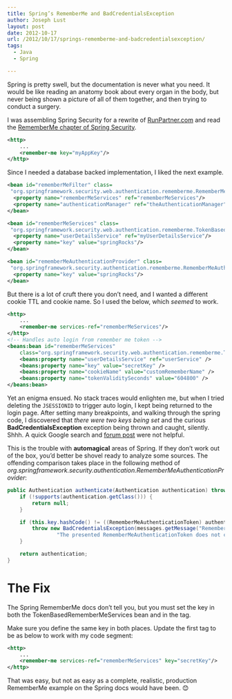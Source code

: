 ```yaml
---
title: Spring’s RememberMe and BadCredentialsException
author: Joseph Lust
layout: post
date: 2012-10-17
url: /2012/10/17/springs-rememberme-and-badcredentialsexception/
tags:
  - Java
  - Spring

---
```

Spring is pretty swell, but the documentation is never what you need. It would be like reading an anatomy book about every organ in the body, but never being shown a picture of all of them together, and then trying to conduct a surgery.

I was assembling Spring Security for a rewrite of [RunPartner.com](http://www.runpartner.com) and read the <a title="Read more" href="http://static.springsource.org/spring-security/site/docs/3.0.x/reference/remember-me.html" target="_blank">RememberMe chapter of Spring Security</a>.

```xml
<http>
    ...
    <remember-me key="myAppKey"/>
</http>
```

Since I needed a database backed implementation, I liked the next example.

```xml
<bean id="rememberMeFilter" class=
 "org.springframework.security.web.authentication.rememberme.RememberMeAuthenticationFilter">
  <property name="rememberMeServices" ref="rememberMeServices"/>
  <property name="authenticationManager" ref="theAuthenticationManager" />
</bean>

<bean id="rememberMeServices" class=
 "org.springframework.security.web.authentication.rememberme.TokenBasedRememberMeServices">
  <property name="userDetailsService" ref="myUserDetailsService"/>
  <property name="key" value="springRocks"/>
</bean>

<bean id="rememberMeAuthenticationProvider" class=
 "org.springframework.security.authentication.rememberme.RememberMeAuthenticationProvider">
  <property name="key" value="springRocks"/>
</bean>
```

But there is a lot of cruft there you don&#8217;t need, and I wanted a different cookie TTL and cookie name. So I used the below, which _seemed_ to work.

```xml
<http>
    ...
    <remember-me services-ref="rememberMeServices"/>
</http>
<!-- Handles auto login from remember me token -->
<beans:bean id="rememberMeServices"
    class="org.springframework.security.web.authentication.rememberme.TokenBasedRememberMeServices">
    <beans:property name="userDetailsService" ref="userService" />
    <beans:property name="key" value="secretKey" />
    <beans:property name="cookieName" value="customRememberName" />
    <beans:property name="tokenValiditySeconds" value="604800" />
</beans:bean>
```

Yet an enigma ensued. No stack traces would enlighten me, but when I tried deleting the `JSESSIONID` to trigger auto login, I kept being returned to the login page. After setting many breakpoints, and walking through the spring code, I discovered that _there were two keys being set_ and the curious **BadCredentialsException** exception being thrown and caught, silently. Shhh. A quick Google search and <a href="http://forum.springsource.org/showthread.php?76606-might-Remember-Me-bug-for-rememver-user-and-concurrent-session/page2" target="_blank">forum post</a> were not helpful.

This is the trouble with **automagical** areas of Spring. If they don&#8217;t work out of the box, you&#8217;d better be shovel ready to analyze some sources. The offending comparison takes place in the following method of _org.springframework.security.authentication.RememberMeAuthenticationProvider_:

```java
public Authentication authenticate(Authentication authentication) throws AuthenticationException {
    if (!supports(authentication.getClass())) {
        return null;
    }

    if (this.key.hashCode() != ((RememberMeAuthenticationToken) authentication).getKeyHash()) {
        throw new BadCredentialsException(messages.getMessage("RememberMeAuthenticationProvider.incorrectKey",
                "The presented RememberMeAuthenticationToken does not contain the expected key"));
    }

    return authentication;
}
```

# The Fix

The Spring RememberMe docs don&#8217;t tell you, but you must set the key in both the TokenBasedRememberMeServices bean and in the tag.

Make sure you define the same key in both places. Update the first tag to be as below to work with my code segment:

```xml
<http>
    ...
    <remember-me services-ref="rememberMeServices" key="secretKey"/>
</http>
```

That was easy, but not as easy as a complete, realistic, production RememberMe example on the Spring docs would have been. 😊
